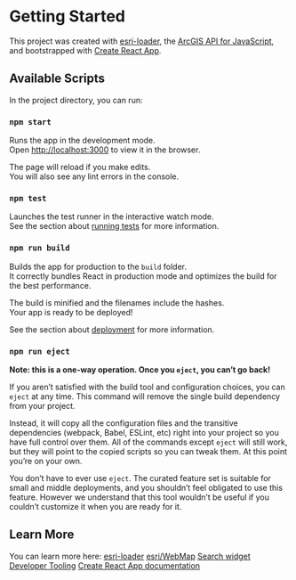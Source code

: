 # Getting Started


This project was created with [esri-loader](https://github.com/Esri/esri-loader), the [ArcGIS API for JavaScript](https://developers.arcgis.com/javascript/latest/), and bootstrapped with [Create React App](https://github.com/facebook/create-react-app).

## Available Scripts

In the project directory, you can run:

### `npm start`

Runs the app in the development mode.\
Open [http://localhost:3000](http://localhost:3000) to view it in the browser.

The page will reload if you make edits.\
You will also see any lint errors in the console.

### `npm test`

Launches the test runner in the interactive watch mode.\
See the section about [running tests](https://facebook.github.io/create-react-app/docs/running-tests) for more information.

### `npm run build`

Builds the app for production to the `build` folder.\
It correctly bundles React in production mode and optimizes the build for the best performance.

The build is minified and the filenames include the hashes.\
Your app is ready to be deployed!

See the section about [deployment](https://facebook.github.io/create-react-app/docs/deployment) for more information.

### `npm run eject`

**Note: this is a one-way operation. Once you `eject`, you can’t go back!**

If you aren’t satisfied with the build tool and configuration choices, you can `eject` at any time. This command will remove the single build dependency from your project.

Instead, it will copy all the configuration files and the transitive dependencies (webpack, Babel, ESLint, etc) right into your project so you have full control over them. All of the commands except `eject` will still work, but they will point to the copied scripts so you can tweak them. At this point you’re on your own.

You don’t have to ever use `eject`. The curated feature set is suitable for small and middle deployments, and you shouldn’t feel obligated to use this feature. However we understand that this tool wouldn’t be useful if you couldn’t customize it when you are ready for it.

## Learn More

You can learn more here: 
[esri-loader](https://github.com/Esri/esri-loader)
[esri/WebMap](https://developers.arcgis.com/javascript/latest/api-reference/esri-WebMap.html)
[Search widget](https://developers.arcgis.com/javascript/latest/api-reference/esri-widgets-Search.html)
[Developer Tooling](https://developers.arcgis.com/javascript/latest/tooling-intro/)
[Create React App documentation](https://facebook.github.io/create-react-app/docs/getting-started)

